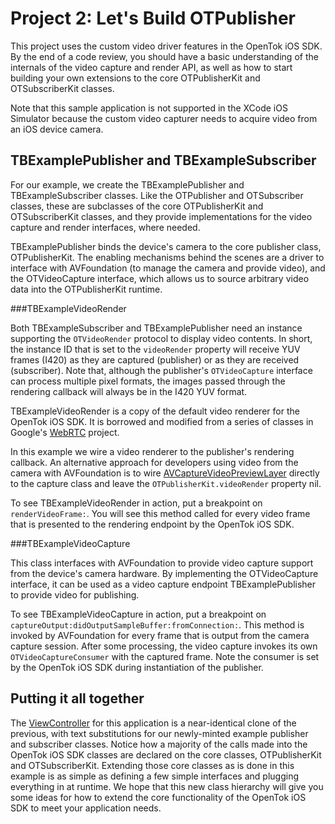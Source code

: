 Project 2: Let's Build OTPublisher
==================================

This project uses the custom video driver features in the OpenTok iOS SDK.
By the end of a code review, you should have a basic understanding of the
internals of the video capture and render API, as well as how to start
building your own extensions to the core OTPublisherKit and OTSubscriberKit
classes.

Note that this sample application is not supported in the XCode iOS Simulator
because the custom video capturer needs to acquire video from an iOS device
camera.


TBExamplePublisher and TBExampleSubscriber
------------------------------------------

For our example, we create the TBExamplePublisher and TBExampleSubscriber
classes. Like the OTPublisher and OTSubscriber classes, these are subclasses of
the core OTPublisherKit and OTSubscriberKit classes, and they provide
implementations for the video capture and render interfaces, where needed.

TBExamplePublisher binds the device's camera to the core publisher class,
OTPublisherKit. The enabling mechanisms behind the scenes are a driver to
interface with AVFoundation (to manage the camera and provide video), and the
OTVideoCapture interface, which allows us to source arbitrary video data into
the OTPublisherKit runtime.

###TBExampleVideoRender

Both TBExampleSubscriber and TBExamplePublisher need an instance supporting the
`OTVideoRender` protocol to display video contents. In short, the instance
ID that is set to the `videoRender` property will receive YUV frames (I420) as
they are captured (publisher) or as they are received (subscriber). Note that,
although the publisher's `OTVideoCapture` interface can process multiple pixel
formats, the images passed through the rendering callback will always be in the
I420 YUV format.

TBExampleVideoRender is a copy of the default video renderer for the OpenTok
iOS SDK. It is borrowed and modified from a series of classes in Google's
[WebRTC][1] project.

In this example we wire a video renderer to the publisher's rendering
callback. An alternative approach for developers using video from the camera
with AVFoundation is to wire [AVCaptureVideoPreviewLayer][2] directly to the 
capture class and leave the `OTPublisherKit.videoRender` property nil.

To see TBExampleVideoRender in action, put a breakpoint on `renderVideoFrame:`.
You will see this method called for every video frame that is presented to the
rendering endpoint by the OpenTok iOS SDK.

###TBExampleVideoCapture

This class interfaces with AVFoundation to provide video capture support from
the device's camera hardware. By implementing the OTVideoCapture interface, it
can be used as a video capture endpoint TBExamplePublisher to provide video for 
publishing.

To see TBExampleVideoCapture in action, put a breakpoint on 
`captureOutput:didOutputSampleBuffer:fromConnection:`. This method is invoked by
AVFoundation for every frame that is output from the camera capture session.
After some processing, the video capture invokes its own 
`OTVideoCaptureConsumer` with the captured frame. Note the consumer is set by
the OpenTok iOS SDK during instantiation of the publisher.


Putting it all together
-----------------------

The [ViewController](Lets-Build-OTPublisher/ViewController.m) for this 
application is a near-identical clone of the previous, with text substitutions
for our newly-minted example publisher and subscriber classes. Notice how a 
majority of the calls made into the OpenTok iOS SDK classes are declared
on the core classes, OTPublisherKit and OTSubscriberKit. Extending those core 
classes as is done in this example is as simple as defining a few simple
interfaces and plugging everything in at runtime. We hope that this new
class hierarchy will give you some ideas for how to extend the core 
functionality of the OpenTok iOS SDK to meet your application needs.


[1]: https://code.google.com/p/webrtc/source/browse/trunk/talk/app/webrtc/objc/
[2]: https://developer.apple.com/library/ios/documentation/AVFoundation/Reference/AVCaptureVideoPreviewLayer_Class/Reference/Reference.html
